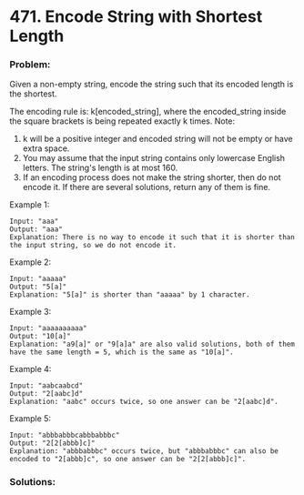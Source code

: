 # 471. Encode String with Shortest Length

### Problem:
Given a non-empty string, encode the string such that its encoded length is the shortest.

The encoding rule is: k[encoded_string], where the encoded_string inside the square brackets is being repeated exactly k times.
Note:
1. k will be a positive integer and encoded string will not be empty or have extra space.
2. You may assume that the input string contains only lowercase English letters. The string's length is at most 160.
3. If an encoding process does not make the string shorter, then do not encode it. If there are several solutions, return any of them is fine.

Example 1:
```
Input: "aaa"
Output: "aaa"
Explanation: There is no way to encode it such that it is shorter than the input string, so we do not encode it.
```
Example 2:
```
Input: "aaaaa"
Output: "5[a]"
Explanation: "5[a]" is shorter than "aaaaa" by 1 character.
```

Example 3:
```
Input: "aaaaaaaaaa"
Output: "10[a]"
Explanation: "a9[a]" or "9[a]a" are also valid solutions, both of them have the same length = 5, which is the same as "10[a]".
```

Example 4:
```
Input: "aabcaabcd"
Output: "2[aabc]d"
Explanation: "aabc" occurs twice, so one answer can be "2[aabc]d".
```

Example 5:
```
Input: "abbbabbbcabbbabbbc"
Output: "2[2[abbb]c]"
Explanation: "abbbabbbc" occurs twice, but "abbbabbbc" can also be encoded to "2[abbb]c", so one answer can be "2[2[abbb]c]".
```

### Solutions: